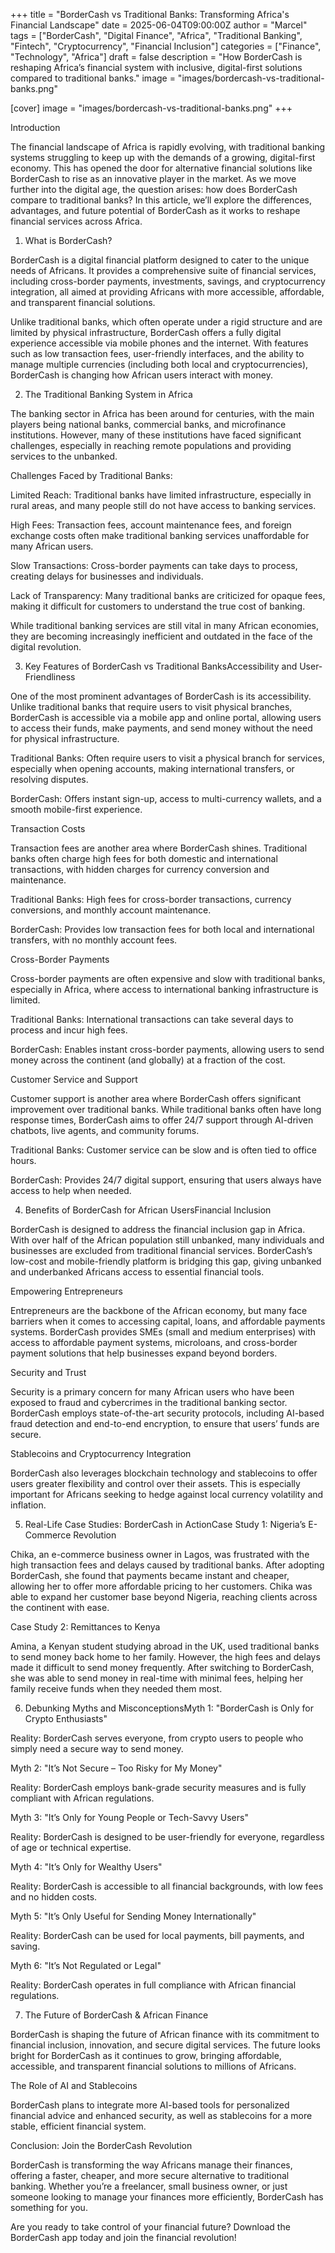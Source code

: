 +++
title = "BorderCash vs Traditional Banks: Transforming Africa's Financial Landscape"
date = 2025-06-04T09:00:00Z
author = "Marcel"
tags = ["BorderCash", "Digital Finance", "Africa", "Traditional Banking", "Fintech", "Cryptocurrency", "Financial Inclusion"]
categories = ["Finance", "Technology", "Africa"]
draft = false
description = "How BorderCash is reshaping Africa’s financial system with inclusive, digital-first solutions compared to traditional banks."
image = "images/bordercash-vs-traditional-banks.png"

[cover]
image = "images/bordercash-vs-traditional-banks.png"
+++


Introduction

The financial landscape of Africa is rapidly evolving, with traditional banking systems struggling to keep up with the demands of a growing, digital-first economy. This has opened the door for alternative financial solutions like BorderCash to rise as an innovative player in the market. As we move further into the digital age, the question arises: how does BorderCash compare to traditional banks? In this article, we’ll explore the differences, advantages, and future potential of BorderCash as it works to reshape financial services across Africa.

1. What is BorderCash?

BorderCash is a digital financial platform designed to cater to the unique needs of Africans. It provides a comprehensive suite of financial services, including cross-border payments, investments, savings, and cryptocurrency integration, all aimed at providing Africans with more accessible, affordable, and transparent financial solutions.

Unlike traditional banks, which often operate under a rigid structure and are limited by physical infrastructure, BorderCash offers a fully digital experience accessible via mobile phones and the internet. With features such as low transaction fees, user-friendly interfaces, and the ability to manage multiple currencies (including both local and cryptocurrencies), BorderCash is changing how African users interact with money.

2. The Traditional Banking System in Africa

The banking sector in Africa has been around for centuries, with the main players being national banks, commercial banks, and microfinance institutions. However, many of these institutions have faced significant challenges, especially in reaching remote populations and providing services to the unbanked.

Challenges Faced by Traditional Banks:

Limited Reach: Traditional banks have limited infrastructure, especially in rural areas, and many people still do not have access to banking services.

High Fees: Transaction fees, account maintenance fees, and foreign exchange costs often make traditional banking services unaffordable for many African users.

Slow Transactions: Cross-border payments can take days to process, creating delays for businesses and individuals.

Lack of Transparency: Many traditional banks are criticized for opaque fees, making it difficult for customers to understand the true cost of banking.

While traditional banking services are still vital in many African economies, they are becoming increasingly inefficient and outdated in the face of the digital revolution.

3. Key Features of BorderCash vs Traditional BanksAccessibility and User-Friendliness

One of the most prominent advantages of BorderCash is its accessibility. Unlike traditional banks that require users to visit physical branches, BorderCash is accessible via a mobile app and online portal, allowing users to access their funds, make payments, and send money without the need for physical infrastructure.

Traditional Banks: Often require users to visit a physical branch for services, especially when opening accounts, making international transfers, or resolving disputes.

BorderCash: Offers instant sign-up, access to multi-currency wallets, and a smooth mobile-first experience.

Transaction Costs

Transaction fees are another area where BorderCash shines. Traditional banks often charge high fees for both domestic and international transactions, with hidden charges for currency conversion and maintenance.

Traditional Banks: High fees for cross-border transactions, currency conversions, and monthly account maintenance.

BorderCash: Provides low transaction fees for both local and international transfers, with no monthly account fees.

Cross-Border Payments

Cross-border payments are often expensive and slow with traditional banks, especially in Africa, where access to international banking infrastructure is limited.

Traditional Banks: International transactions can take several days to process and incur high fees.

BorderCash: Enables instant cross-border payments, allowing users to send money across the continent (and globally) at a fraction of the cost.

Customer Service and Support

Customer support is another area where BorderCash offers significant improvement over traditional banks. While traditional banks often have long response times, BorderCash aims to offer 24/7 support through AI-driven chatbots, live agents, and community forums.

Traditional Banks: Customer service can be slow and is often tied to office hours.

BorderCash: Provides 24/7 digital support, ensuring that users always have access to help when needed.

4. Benefits of BorderCash for African UsersFinancial Inclusion

BorderCash is designed to address the financial inclusion gap in Africa. With over half of the African population still unbanked, many individuals and businesses are excluded from traditional financial services. BorderCash’s low-cost and mobile-friendly platform is bridging this gap, giving unbanked and underbanked Africans access to essential financial tools.

Empowering Entrepreneurs

Entrepreneurs are the backbone of the African economy, but many face barriers when it comes to accessing capital, loans, and affordable payments systems. BorderCash provides SMEs (small and medium enterprises) with access to affordable payment systems, microloans, and cross-border payment solutions that help businesses expand beyond borders.

Security and Trust

Security is a primary concern for many African users who have been exposed to fraud and cybercrimes in the traditional banking sector. BorderCash employs state-of-the-art security protocols, including AI-based fraud detection and end-to-end encryption, to ensure that users’ funds are secure.

Stablecoins and Cryptocurrency Integration

BorderCash also leverages blockchain technology and stablecoins to offer users greater flexibility and control over their assets. This is especially important for Africans seeking to hedge against local currency volatility and inflation.

5. Real-Life Case Studies: BorderCash in ActionCase Study 1: Nigeria’s E-Commerce Revolution

Chika, an e-commerce business owner in Lagos, was frustrated with the high transaction fees and delays caused by traditional banks. After adopting BorderCash, she found that payments became instant and cheaper, allowing her to offer more affordable pricing to her customers. Chika was able to expand her customer base beyond Nigeria, reaching clients across the continent with ease.

Case Study 2: Remittances to Kenya

Amina, a Kenyan student studying abroad in the UK, used traditional banks to send money back home to her family. However, the high fees and delays made it difficult to send money frequently. After switching to BorderCash, she was able to send money in real-time with minimal fees, helping her family receive funds when they needed them most.

6. Debunking Myths and MisconceptionsMyth 1: "BorderCash is Only for Crypto Enthusiasts"

Reality: BorderCash serves everyone, from crypto users to people who simply need a secure way to send money.

Myth 2: "It’s Not Secure – Too Risky for My Money"

Reality: BorderCash employs bank-grade security measures and is fully compliant with African regulations.

Myth 3: "It’s Only for Young People or Tech-Savvy Users"

Reality: BorderCash is designed to be user-friendly for everyone, regardless of age or technical expertise.

Myth 4: "It’s Only for Wealthy Users"

Reality: BorderCash is accessible to all financial backgrounds, with low fees and no hidden costs.

Myth 5: "It’s Only Useful for Sending Money Internationally"

Reality: BorderCash can be used for local payments, bill payments, and saving.

Myth 6: "It’s Not Regulated or Legal"

Reality: BorderCash operates in full compliance with African financial regulations.

7. The Future of BorderCash & African Finance

BorderCash is shaping the future of African finance with its commitment to financial inclusion, innovation, and secure digital services. The future looks bright for BorderCash as it continues to grow, bringing affordable, accessible, and transparent financial solutions to millions of Africans.

The Role of AI and Stablecoins

BorderCash plans to integrate more AI-based tools for personalized financial advice and enhanced security, as well as stablecoins for a more stable, efficient financial system.

Conclusion: Join the BorderCash Revolution

BorderCash is transforming the way Africans manage their finances, offering a faster, cheaper, and more secure alternative to traditional banking. Whether you’re a freelancer, small business owner, or just someone looking to manage your finances more efficiently, BorderCash has something for you.

Are you ready to take control of your financial future? Download the BorderCash app today and join the financial revolution!
